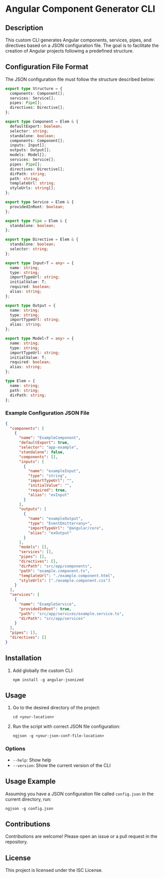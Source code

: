 # Angular Component Generator CLI

## Description

This custom CLI generates Angular components, services, pipes, and directives based on a JSON configuration file. The goal is to facilitate the creation of Angular projects following a predefined structure.

## Configuration File Format

The JSON configuration file must follow the structure described below:

```typescript
export type Structure = {
  components: Component[];
  services: Service[];
  pipes: Pipe[];
  directives: Directive[];
};

export type Component = Elem & {
  defaultExport: boolean;
  selector: string;
  standalone: boolean;
  components: Component[];
  inputs: Input[];
  outputs: Output[];
  models: Model[];
  services: Service[];
  pipes: Pipe[];
  directives: Directive[];
  dirPath: string;
  path: string;
  templateUrl: string;
  styleUrls: string[];
};

export type Service = Elem & {
  providedInRoot: boolean;
};

export type Pipe = Elem & {
  standalone: boolean;
};

export type Directive = Elem & {
  standalone: boolean;
  selector: string;
};

export type Input<T = any> = {
  name: string;
  type: string;
  importTypeUrl: string;
  initialValue: T;
  required: boolean;
  alias: string;
};

export type Output = {
  name: string;
  type: string;
  importTypeUrl: string;
  alias: string;
};

export type Model<T = any> = {
  name: string;
  type: string;
  importTypeUrl: string;
  initialValue: T;
  required: boolean;
  alias: string;
};

type Elem = {
  name: string;
  path: string;
  dirPath: string;
};
```

### Example Configuration JSON File

```json
{
  "components": [
    {
      "name": "ExampleComponent",
      "defaultExport": true,
      "selector": "app-example",
      "standalone": false,
      "components": [],
      "inputs": [
        {
          "name": "exampleInput",
          "type": "string",
          "importTypeUrl": "",
          "initialValue": "",
          "required": true,
          "alias": "exInput"
        }
      ],
      "outputs": [
        {
          "name": "exampleOutput",
          "type": "EventEmitter<any>",
          "importTypeUrl": "@angular/core",
          "alias": "exOutput"
        }
      ],
      "models": [],
      "services": [],
      "pipes": [],
      "directives": [],
      "dirPath": "src/app/components",
      "path": "example.component.ts",
      "templateUrl": "./example.component.html",
      "styleUrls": ["./example.component.css"]
    }
  ],
  "services": [
    {
      "name": "ExampleService",
      "providedInRoot": true,
      "path": "src/app/services/example.service.ts",
      "dirPath": "src/app/services"
    }
  ],
  "pipes": [],
  "directives": []
}
```

## Installation

1. Add globally the custom CLI:

   ```
   npm install -g angular-jsonized
   ```

## Usage

1. Go to the desired directory of the project:

   ```
   cd <your-location>
   ```

2. Run the script with correct JSON file configuration:
   ```
   ngjson -g <your-json-conf-file-location>
   ```

### Options

- `--help`: Show help
- `--version`: Show the current version of the CLI

## Usage Example

Assuming you have a JSON configuration file called `config.json` in the current directory, run:

```
ngjson -g config.json
```

## Contributions

Contributions are welcome! Please open an issue or a pull request in the repository.

## License

This project is licensed under the ISC License.
